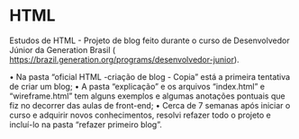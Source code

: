 # HTML
Estudos de HTML - Projeto de blog feito durante o curso de Desenvolvedor Júnior da Generation Brasil ( https://brazil.generation.org/programs/desenvolvedor-junior).

•	Na pasta “oficial HTML -criação de blog - Copia” está a primeira tentativa de criar um blog;
•	A pasta “explicação” e os arquivos “index.html” e “wireframe.html” tem alguns exemplos e algumas anotações pontuais que fiz no decorrer das aulas de front-end;
•	Cerca de 7 semanas após iniciar o curso e adquirir novos conhecimentos, resolvi refazer todo o projeto e incluí-lo na pasta “refazer primeiro blog”.

